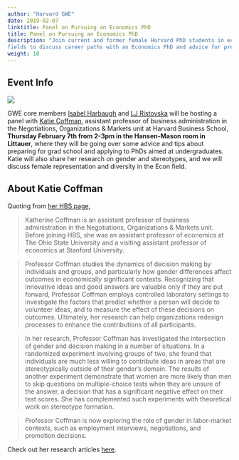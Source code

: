 ```yaml
---
author: "Harvard GWE"
date: 2019-02-07
linktitle: Panel on Pursuing an Economics PhD
title: Panel on Pursuing an Economics PhD
description: "Join current and former female Harvard PhD students in economics and related
fields to discuss career paths with an Economics PhD and advice for preparing for programs during your undergraduate years. The event will take place on February 7th from 2:00-3:00pm in the Hansen-Mason room in Littauer."
weight: 10
---
```


## Event Info

![](/posts/pursuing_an_econ_phd_files/pursue.png)

GWE core members [Isabel Harbaugh](https://epod.cid.harvard.edu/person/isabel-harbaugh-0) and [LJ Ristovska](https://scholar.harvard.edu/ristovska/home) will be hosting a panel with [Katie Coffman](https://www.hbs.edu/faculty/Pages/profile.aspx?facId=879706), assistant professor of business administration in the Negotiations, Organizations
& Markets unit at Harvard Business School, **Thursday February 7th from 2-3pm in the Hansen-Mason room in Littauer**, where they will be going over some advice and tips about preparing for grad school and applying to PhDs aimed at undergraduates. Katie will also share her research on gender and stereotypes, and we will discuss female representation and diversity in the Econ field.

## About Katie Coffman

Quoting from [her HBS page](https://www.hbs.edu/faculty/Pages/profile.aspx?facId=879706&facInfo=res),

> Katherine Coffman is an assistant professor of business administration in the Negotiations, Organizations & Markets unit. Before joining HBS, she was an assistant professor of economics at The Ohio State University and a visiting assistant professor of economics at Stanford University.

> Professor Coffman studies the dynamics of decision making by individuals and groups, and particularly how gender differences affect outcomes in economically significant contexts. Recognizing that innovative ideas and good answers are valuable only if they are put forward, Professor Coffman employs controlled laboratory settings to investigate the factors that predict whether a person will decide to volunteer ideas, and to measure the effect of these decisions on outcomes. Ultimately, her research can help organizations redesign processes to enhance the contributions of all participants.

> In her research, Professor Coffman has investigated the intersection of gender and decision making in a number of situations. In a randomized experiment involving groups of two, she found that individuals are much less willing to contribute ideas in areas that are stereotypically outside of their gender’s domain. The results of another experiment demonstrate that women are more likely than men to skip questions on multiple-choice tests when they are unsure of the answer, a decision that has a significant negative effect on their test scores. She has complemented such experiments with theoretical work on stereotype formation.

> Professor Coffman is now exploring the role of gender in labor-market contexts, such as employment interviews, negotiations, and promotion decisions.

Check out her research articles [here](https://www.hbs.edu/faculty/Pages/profile.aspx?facId=879706&facInfo=pub).